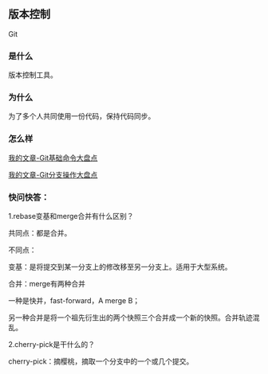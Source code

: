 ## 版本控制

Git

### 是什么

版本控制工具。

### 为什么

为了多个人共同使用一份代码，保持代码同步。

### 怎么样

[我的文章-Git基础命令大盘点](https://www.jianshu.com/p/8b54c983311e)

[我的文章-Git分支操作大盘点](https://www.jianshu.com/p/011eedfcaa6d)

### 快问快答：

1.rebase变基和merge合并有什么区别？

共同点：都是合并。

不同点：

变基：是将提交到某一分支上的修改移至另一分支上。适用于大型系统。

合并：merge有两种合并

一种是快并，fast-forward，A merge B；

另一种合并是将一个祖先衍生出的两个快照三个合并成一个新的快照。合并轨迹混乱。

2.cherry-pick是干什么的？

cherry-pick：摘樱桃，摘取一个分支中的一个或几个提交。
